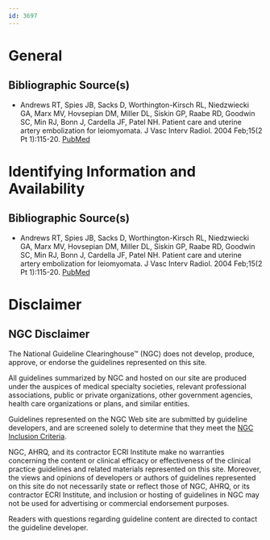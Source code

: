 ```yaml
---
id: 3697
---
```


# General

## Bibliographic Source(s)

- Andrews RT, Spies JB, Sacks D, Worthington-Kirsch RL, Niedzwiecki GA, Marx MV, Hovsepian DM, Miller DL, Siskin GP, Raabe RD, Goodwin SC, Min RJ, Bonn J, Cardella JF, Patel NH. Patient care and uterine artery embolization for leiomyomata. J Vasc Interv Radiol. 2004 Feb;15(2 Pt 1):115-20. [ PubMed ](http://www.ncbi.nlm.nih.gov/entrez/query.fcgi?cmd=Retrieve&db=pubmed&dopt=Abstract&list_uids=14963177)

# Identifying Information and Availability

## Bibliographic Source(s)

- Andrews RT, Spies JB, Sacks D, Worthington-Kirsch RL, Niedzwiecki GA, Marx MV, Hovsepian DM, Miller DL, Siskin GP, Raabe RD, Goodwin SC, Min RJ, Bonn J, Cardella JF, Patel NH. Patient care and uterine artery embolization for leiomyomata. J Vasc Interv Radiol. 2004 Feb;15(2 Pt 1):115-20. [ PubMed ](http://www.ncbi.nlm.nih.gov/entrez/query.fcgi?cmd=Retrieve&db=pubmed&dopt=Abstract&list_uids=14963177)

# Disclaimer

## NGC Disclaimer

The National Guideline Clearinghouse™ (NGC) does not develop, produce, approve, or endorse the guidelines represented on this site.

All guidelines summarized by NGC and hosted on our site are produced under the auspices of medical specialty societies, relevant professional associations, public or private organizations, other government agencies, health care organizations or plans, and similar entities.

Guidelines represented on the NGC Web site are submitted by guideline developers, and are screened solely to determine that they meet the [NGC Inclusion Criteria](/help-and-about/summaries/inclusion-criteria).

NGC, AHRQ, and its contractor ECRI Institute make no warranties concerning the content or clinical efficacy or effectiveness of the clinical practice guidelines and related materials represented on this site. Moreover, the views and opinions of developers or authors of guidelines represented on this site do not necessarily state or reflect those of NGC, AHRQ, or its contractor ECRI Institute, and inclusion or hosting of guidelines in NGC may not be used for advertising or commercial endorsement purposes.

Readers with questions regarding guideline content are directed to contact the guideline developer.

